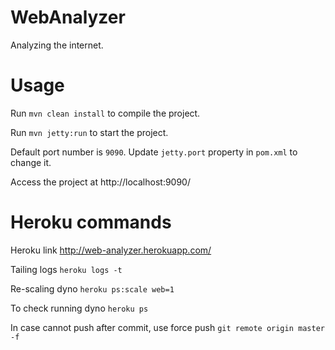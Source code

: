 WebAnalyzer
===========

Analyzing the internet.

Usage
=====

Run `mvn clean install` to compile the project.

Run `mvn jetty:run` to start the project.

Default port number is `9090`. Update `jetty.port` property in `pom.xml` to change it.

Access the project at http://localhost:9090/

Heroku commands
===============

Heroku link
    http://web-analyzer.herokuapp.com/

Tailing logs
    `heroku logs -t`

Re-scaling dyno
    `heroku ps:scale web=1`

To check running dyno
    `heroku ps`

In case cannot push after commit, use force push
    `git remote origin master -f`